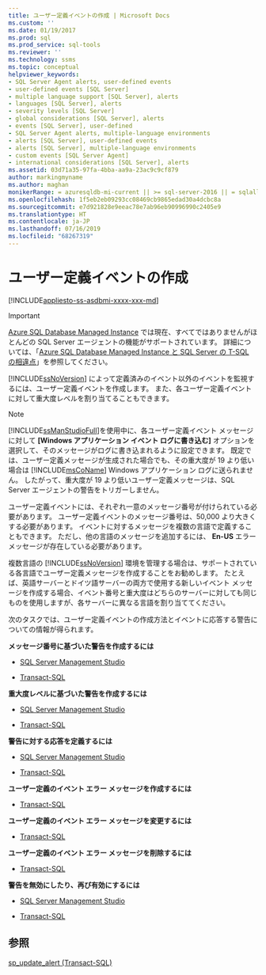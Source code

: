 ```yaml
---
title: ユーザー定義イベントの作成 | Microsoft Docs
ms.custom: ''
ms.date: 01/19/2017
ms.prod: sql
ms.prod_service: sql-tools
ms.reviewer: ''
ms.technology: ssms
ms.topic: conceptual
helpviewer_keywords:
- SQL Server Agent alerts, user-defined events
- user-defined events [SQL Server]
- multiple language support [SQL Server], alerts
- languages [SQL Server], alerts
- severity levels [SQL Server]
- global considerations [SQL Server], alerts
- events [SQL Server], user-defined
- SQL Server Agent alerts, multiple-language environments
- alerts [SQL Server], user-defined events
- alerts [SQL Server], multiple-language environments
- custom events [SQL Server Agent]
- international considerations [SQL Server], alerts
ms.assetid: 03d71a35-97fa-4bba-aa9a-23ac9c9cf879
author: markingmyname
ms.author: maghan
monikerRange: = azuresqldb-mi-current || >= sql-server-2016 || = sqlallproducts-allversions
ms.openlocfilehash: 1f5eb2eb09293cc08469cb9865edad30a4dcbc8a
ms.sourcegitcommit: e7d921828e9eeac78e7ab96eb90996990c2405e9
ms.translationtype: HT
ms.contentlocale: ja-JP
ms.lasthandoff: 07/16/2019
ms.locfileid: "68267319"
---
```

# <a name="create-a-user-defined-event"></a>ユーザー定義イベントの作成
[!INCLUDE[appliesto-ss-asdbmi-xxxx-xxx-md](../../includes/appliesto-ss-asdbmi-xxxx-xxx-md.md)]

> [!IMPORTANT]  
> [Azure SQL Database Managed Instance](https://docs.microsoft.com/azure/sql-database/sql-database-managed-instance) では現在、すべてではありませんがほとんどの SQL Server エージェントの機能がサポートされています。 詳細については、「[Azure SQL Database Managed Instance と SQL Server の T-SQL の相違点](https://docs.microsoft.com/azure/sql-database/sql-database-managed-instance-transact-sql-information#sql-server-agent)」を参照してください。

[!INCLUDE[ssNoVersion](../../includes/ssnoversion-md.md)] によって定義済みのイベント以外のイベントを監視するには、ユーザー定義イベントを作成します。 また、各ユーザー定義イベントに対して重大度レベルを割り当てることもできます。  
  
> [!NOTE]  
> [!INCLUDE[ssManStudioFull](../../includes/ssmanstudiofull-md.md)]を使用中に、各ユーザー定義イベント メッセージに対して **[Windows アプリケーション イベント ログに書き込む]** オプションを選択して、そのメッセージがログに書き込まれるように設定できます。 既定では、ユーザー定義メッセージが生成された場合でも、その重大度が 19 より低い場合は [!INCLUDE[msCoName](../../includes/msconame_md.md)] Windows アプリケーション ログに送られません。 したがって、重大度が 19 より低いユーザー定義メッセージは、SQL Server エージェントの警告をトリガーしません。  
  
ユーザー定義イベントには、それぞれ一意のメッセージ番号が付けられている必要があります。 ユーザー定義イベントのメッセージ番号は、50,000 より大きくする必要があります。 イベントに対するメッセージを複数の言語で定義することもできます。 ただし、他の言語のメッセージを追加するには、 **En-US** エラー メッセージが存在している必要があります。  
  
複数言語の [!INCLUDE[ssNoVersion](../../includes/ssnoversion-md.md)] 環境を管理する場合は、サポートされている各言語でユーザー定義メッセージを作成することをお勧めします。 たとえば、英語サーバーとドイツ語サーバーの両方で使用する新しいイベント メッセージを作成する場合、イベント番号と重大度はどちらのサーバーに対しても同じものを使用しますが、各サーバーに異なる言語を割り当ててください。  
  
次のタスクでは、ユーザー定義イベントの作成方法とイベントに応答する警告についての情報が得られます。  
  
**メッセージ番号に基づいた警告を作成するには**  
  
-   [SQL Server Management Studio](../../ssms/agent/create-an-alert-using-an-error-number.md)  
  
-   [Transact-SQL](https://msdn.microsoft.com/d9b41853-e22d-4813-a79f-57efb4511f09)  
  
**重大度レベルに基づいた警告を作成するには**  
  
-   [SQL Server Management Studio](../../ssms/agent/create-an-alert-using-severity-level.md)  
  
-   [Transact-SQL](https://msdn.microsoft.com/d9b41853-e22d-4813-a79f-57efb4511f09)  
  
**警告に対する応答を定義するには**  
  
-   [SQL Server Management Studio](../../ssms/agent/define-the-response-to-an-alert-sql-server-management-studio.md)  
  
-   [Transact-SQL](https://msdn.microsoft.com/0525e0a2-ed0b-4e69-8a4c-a9e3e3622fbd)  
  
**ユーザー定義のイベント エラー メッセージを作成するには**  
  
-   [Transact-SQL](https://msdn.microsoft.com/54746d30-f944-40e5-a707-f2d9be0fb9eb)  
  
**ユーザー定義のイベント エラー メッセージを変更するには**  
  
-   [Transact-SQL](https://msdn.microsoft.com/1b28f280-8ef9-48e9-bd99-ec14d79abaca)  
  
**ユーザー定義のイベント エラー メッセージを削除するには**  
  
-   [Transact-SQL](https://msdn.microsoft.com/17287a15-cdde-43d1-bb18-9f920bc15db8)  
  
**警告を無効にしたり、再び有効にするには**  
  
-   [SQL Server Management Studio](../../ssms/agent/disable-or-reactivate-an-alert.md)  
  
-   [Transact-SQL](https://msdn.microsoft.com/4bbaeaab-8aca-4c9e-abc1-82ce73090bd3)  
  
## <a name="see-also"></a>参照  
[sp_update_alert (Transact-SQL)](https://msdn.microsoft.com/4bbaeaab-8aca-4c9e-abc1-82ce73090bd3)  
  
